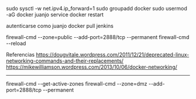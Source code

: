 sudo sysctl -w net.ipv4.ip_forward=1
sudo groupadd docker
sudo usermod -aG docker juanjo
service docker restart


autenticarse como juanjo
docker pull jenkins

firewall-cmd --zone=public --add-port=2888/tcp --permanent
firewall-cmd --reload

Referencias
https://dougvitale.wordpress.com/2011/12/21/deprecated-linux-networking-commands-and-their-replacements/
https://mikewilliamson.wordpress.com/2013/10/06/docker-networking/



---
firewall-cmd --get-active-zones
firewall-cmd --zone=dmz --add-port=2888/tcp --permanent